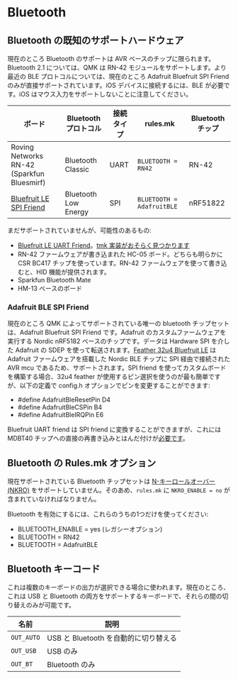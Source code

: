 # Bluetooth

<!---
  original document: 0.10.33:docs/feature_bluetooth.md
  git diff 0.10.33 HEAD -- docs/feature_bluetooth.md | cat
-->

## Bluetooth の既知のサポートハードウェア

現在のところ Bluetooth のサポートは AVR ベースのチップに限られます。Bluetooth 2.1 については、QMK は RN-42 モジュールをサポートします。より最近の BLE プロトコルについては、現在のところ Adafruit Bluefruit SPI Friend のみが直接サポートされています。iOS デバイスに接続するには、BLE が必要です。iOS はマウス入力をサポートしないことに注意してください。

| ボード                                                           | Bluetooth プロトコル | 接続タイプ | rules.mk                  | Bluetooth チップ |
| ---------------------------------------------------------------- | -------------------- | ---------- | ------------------------- | ---------------- |
| Roving Networks RN-42 (Sparkfun Bluesmirf)                       | Bluetooth Classic    | UART       | `BLUETOOTH = RN42`        | RN-42            |
| [Bluefruit LE SPI Friend](https://www.adafruit.com/product/2633) | Bluetooth Low Energy | SPI        | `BLUETOOTH = AdafruitBLE` | nRF51822         |

まだサポートされていませんが、可能性のあるもの:
* [Bluefruit LE UART Friend](https://www.adafruit.com/product/2479)。[tmk 実装がおそらく見つかります](https://github.com/tmk/tmk_keyboard/issues/514)
* RN-42 ファームウェアが書き込まれた HC-05 ボード。どちらも明らかに CSR BC417 チップを使っています。RN-42 ファームウェアを使って書き込むと、HID 機能が提供されます。
* Sparkfun Bluetooth Mate
* HM-13 ベースのボード

### Adafruit BLE SPI Friend
現在のところ QMK によってサポートされている唯一の bluetooth チップセットは、Adafruit Bluefruit SPI Friend です。Adafruit のカスタムファームウェアを実行する Nordic nRF5182 ベースのチップです。データは Hardware SPI を介した Adafruit の SDEP を使って転送されます。[Feather 32u4 Bluefruit LE](https://www.adafruit.com/product/2829) は Adafruit ファームウェアを搭載した Nordic BLE チップに SPI 経由で接続された AVR mcu であるため、サポートされます。SPI friend を使ってカスタムボードを構築する場合、32u4 feather が使用するピン選択を使うのが最も簡単ですが、以下の定義で config.h オプションでピンを変更することができます:
* #define AdafruitBleResetPin D4
* #define AdafruitBleCSPin    B4
* #define AdafruitBleIRQPin   E6

Bluefruit UART friend は SPI friend に変換することができますが、これにはMDBT40 チップへの直接の再書き込みとはんだ付けが[必要です](https://github.com/qmk/qmk_firmware/issues/2274)。

<!-- FIXME: Document bluetooth support more completely. -->
## Bluetooth の Rules.mk オプション

現在サポートされている Bluetooth チップセットは [N-キーロールオーバー (NKRO)](ja/reference_glossary.md#n-key-rollover-nkro) をサポートしていません。そのあめ、`rules.mk` に `NKRO_ENABLE = no` が含まれていなければなりません。

Bluetooth を有効にするには、これらのうちの1つだけを使ってください:
* BLUETOOTH_ENABLE = yes (レガシーオプション)
* BLUETOOTH = RN42
* BLUETOOTH = AdafruitBLE

## Bluetooth キーコード

これは複数のキーボードの出力が選択できる場合に使われます。現在のところ、これは USB と Bluetooth の両方をサポートするキーボードで、それらの間の切り替えのみが可能です。

| 名前       | 説明                                  |
| ---------- | ------------------------------------- |
| `OUT_AUTO` | USB と Bluetooth を自動的に切り替える |
| `OUT_USB`  | USB のみ                              |
| `OUT_BT`   | Bluetooth のみ                        |
